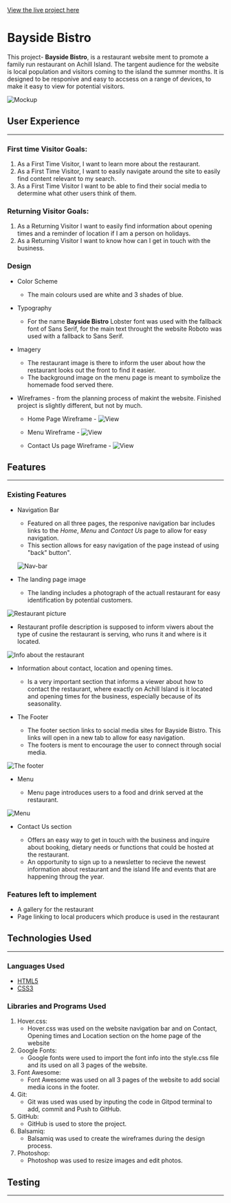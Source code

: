 [View the live project here](https://jjanczynska.github.io/bayside-bistro/)

# Bayside Bistro 

This project- **Bayside Bistro**, is a restaurant website ment to promote a family run restaurant on Achill Island.
The targent audience for the website is local population and visitors coming to the island the summer months. 
It is designed to be responive and easy to accsess on a range of devices, to make it easy to view for potential visitors.

![Mockup](https:/workspace/bayside-bistro/assets/images/mockup.png)



## **User Experience**
---
### First time Visitor Goals:
  1. As a First Time Visitor, I want to learn more about the restaurant.
  1. As a First Time Visitor, I want to easily navigate around the site to easily find content relevant to my search.
  1. As a First Time Visitor I want to be able to find their social media to determine what other users think of them.

### Returning Visitor Goals:
  1. As a Returning Visitor I want to easily find information about opening times and a reminder of location if I am a person on holidays.
  1. As a Returning Visitor I want to know how can I get in touch with the business.

### Design

* Color Scheme
  * The main colours used are white and 3 shades of blue.

* Typography
  * For the name **Bayside Bistro** Lobster font was used with the fallback font of Sans Serif, for the main text throught the website Roboto was used with a fallback to Sans Serif.

* Imagery
  * The restaurant image is there to inform the user about how the restaurant looks out the front to find it easier.
  * The background image on the menu page is meant to symbolize the homemade food served there.

* Wireframes - from the planning process of makint the website. Finished project is slightly different, but not by much.
  * Home Page Wireframe -
   ![View](https:/workspace/bayside-bistro/assets/images/home-wireframe.png)

  * Menu Wireframe -
  ![View](https:/workspace/bayside-bistro/assets/images/menu-wireframe.png)

  * Contact Us page Wireframe -
  ![View](https:/workspace/bayside-bistro/assets/images/contact-us-wireframe.png)

    
## **Features**
---
### Existing Features

* Navigation Bar

  * Featured on all three pages, the responive navigation bar includes links to the _Home_, _Menu_ and _Contact Us_ page to allow for easy navigation.
  * This section allows for easy navigation of the page instead of using "back" button".

  ![Nav-bar](https:/workspace/bayside-bistro/assets/images/nav-bar.png)

 * The landing page image

   * The landing includes a photograph of the actuall restaurant for easy identification by potential customers.

![Restaurant picture](https:/workspace/bayside-bistro/assets/images/bistro.jpg)

* Restaurant profile description is supposed to inform viwers about the type of cusine the restaurant is serving, who runs it and where is it located.

![Info about the restaurant](https:/workspace/bayside-bistro/assets/images/description.png)


* Information about contact, location and opening times.

  * Is a very important section that informs a viewer about how to contact the restaurant, where exactly on Achill Island is it located and opening times for the business, especially because of its seasonality.

* The Footer

  * The footer section links to social media sites for Bayside Bistro. This links will open in a new tab to allow for easy navigation.
  * The footers is ment to encourage the user to connect through social media.

![The footer](https:/workspace/bayside-bistro/assets/images/social-media-footer.png)

* Menu 

  * Menu page introduces users to a food and drink served at the restaurant.

![Menu](https:/workspace/bayside-bistro/assets/images/menu.png)

* Contact Us section

  * Offers an easy way to get in touch with the business and inquire about booking, dietary needs or functions that could be hosted at the restaurant.
  * An opportunity to sign up to a newsletter to recieve the newest information about restaurant and the island life and events that are happening throug the year.


### Features left to implement

* A gallery for the restaurant
* Page linking to local producers which produce is used in the restaurant

## **Technologies Used**
---

### Languages Used

  * [HTML5](https://codeinstitute.net/ie/blog/understanding-basics-html5-getting-started-html5/)
  * [CSS3](https://codeinstitute.net/ie/blog/what-is-css-and-why-should-i-learn-it/)

### Libraries and Programs Used

1. Hover.css:
   * Hover.css was used on the website navigation bar and on Contact, Opening times and Location section on the home page of the website
1. Google Fonts:
   * Google fonts were used to import the font info into the style.css file and its used on all 3 pages of the website.
1. Font Awesome:
   * Font Awesome was used on all 3 pages of the website to add social media icons in the footer.
1. Git:
   * Git was used was used by inputing the code in Gitpod terminal to add, commit and Push to GitHub.
1. GitHub:
   * GitHub is used to store the project.
1. Balsamiq:
   * Balsamiq was used to create the wireframes during the design process.
1. Photoshop:
   * Photoshop was used to resize images and edit photos.

## **Testing**
---




    




